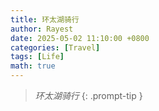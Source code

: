```yaml
---
title: 环太湖骑行
author: Rayest
date: 2025-05-02 11:10:00 +0800
categories: [Travel]
tags: [Life]
math: true
---
```


> *环太湖骑行*
{: .prompt-tip }
